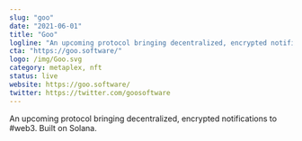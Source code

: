 ```yaml
---
slug: "goo"
date: "2021-06-01"
title: "Goo"
logline: "An upcoming protocol bringing decentralized, encrypted notifications to #web3. Built on Solana."
cta: "https://goo.software/"
logo: /img/Goo.svg
category: metaplex, nft
status: live
website: https://goo.software/
twitter: https://twitter.com/goosoftware
---
```


An upcoming protocol bringing decentralized, encrypted notifications to #web3. Built on Solana.
